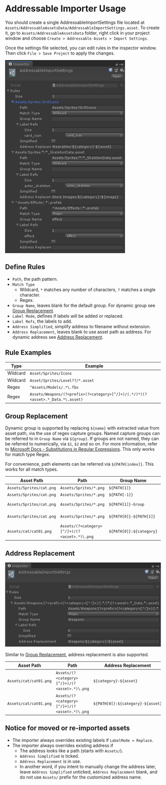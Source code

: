 # Addressable Importer Usage

You should create a single AddressableImportSettings file located at `Assets/AddressableAssetsData/AddressableImportSettings.asset`. To create it, go to `Assets/AddressableAssetsData` folder, right click in your project window and choose `Create > Addressable Assets > Import Settings`.

Once the settings file selected, you can edit rules in the inspector window. Then click `File > Save Project` to apply the changes.

![AddressableImportSettings Inspector](AddressableImportSettings-Insepctor.png)

## Define Rules

- `Path`, the path pattern.
- `Match Type`
  - Wildcard, `*` matches any number of characters, `?` matches a single character.
  - Regex.
- `Group Name`, leaves blank for the default group. For dynamic group see [Group Replacement](#group-replacement).
- `Label Mode`, defines if labels will be added or replaced.
- `Label Refs`, the labels to add.
- `Address Simplified`, simplify address to filename without extension.
- `Address Replacement`, leaves blank to use asset path as address. For dynamic address see [Address Replacement](#address-replacement).

## Rule Examples

| Type     | Example                                                                         |
|----------|---------------------------------------------------------------------------------|
| Wildcard | `Asset/Sprites/Icons`                                                           |
| Wildcard | `Asset/Sprites/Level??/*.asset`                                                 |
| Regex    | `^Assets/Models/.*\.fbx`                                                        |
| Regex    | `Assets/Weapons/(?<prefix>(?<category>[^/]+)/(.*/)*)(?<asset>.*_Data.*\.asset)` |

## Group Replacement

Dynamic group is supported by replacing `${name}` with extracted value from asset path, via the use of regex capture groups. Named capture groups can be referred to in `Group Name` via `${group}`. If groups are not named, they can be referred to numerically, via `$1`, `$2` and so on. For more information, refer to [Microsoft Docs - Substitutions in Regular Expressions](https://docs.microsoft.com/en-us/dotnet/standard/base-types/substitutions-in-regular-expressions). This only works for match type Regex.

For convenience, path elements can be referred via `${PATH[index]}`. This works for all match types.

| Asset Path               | Path                                          | Group Name               | Result         |
|--------------------------|-----------------------------------------------|--------------------------|----------------|
| `Assets/Sprites/cat.png` | `Assets/Sprites/*.png`                        | `${PATH[1]}`             | Sprites        |
| `Assets/Sprites/cat.png` | `Assets/Sprites/*.png`                        | `${PATH[-1]}`            | Sprites        |
| `Assets/Sprites/cat.png` | `Assets/Sprites/*.png`                        | `${PATH[1]}-Group`       | Sprites-Group  |
| `Assets/Sprites/cat.png` | `Assets/Sprites/*.png`                        | `${PATH[0]}-${PATH[1]}`  | Assets-Sprites |
| `Assets/cat/cat01.png`   | `Assets/(?<category>[^/]+)/(?<asset>.*)\.png` | `${PATH[0]}:${category}` | Assets:cat     |

## Address Replacement
![AddressableImportSettings Inspector Regex](AddressableImportSettings-Insepctor2.png)

Similar to [Group Replacement](#group-replacement), address replacement is also supported.

| Asset Path             | Path                                          | Address Replacement               | Result           |
|------------------------|-----------------------------------------------|-----------------------------------|------------------|
| `Assets/cat/cat01.png` | `Assets/(?<category>[^/]+)/(?<asset>.*)\.png` | `${category}-${asset}`            | cat-cat01        |
| `Assets/cat/cat01.png` | `Assets/(?<category>[^/]+)/(?<asset>.*)\.png` | `${PATH[0]}:${category}-${asset}` | Assets:cat-cat01 |

## Notice for moved or re-imported assets
- The importer always overrides existing labels if `LabelMode = Replace`.
- The importer always overrides existing address if
  - The address looks like a path (starts with `Assets/`).
  - `Address Simplified` is ticked.
  - `Address Replacement` is in use.
  - In another word, if you intent to manually change the address later, leave `Address Simplified` unticked, `Address Replacement` blank, and do not use `Assets/` prefix for the customized address name.
